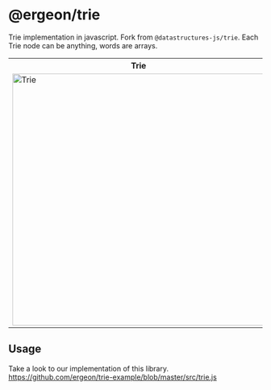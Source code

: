 # @ergeon/trie

Trie implementation in javascript. Fork from `@datastructures-js/trie`.
Each Trie node can be anything, words are arrays.

<table>
<tr><th>Trie</th></tr>
<tr><td><img width="500" alt="Trie" src="https://user-images.githubusercontent.com/6517308/42425010-dc9f20ca-82db-11e8-8f78-1efe6959df5f.png">
</td></tr>
</table>

## Usage

Take a look to our implementation of this library.
https://github.com/ergeon/trie-example/blob/master/src/trie.js